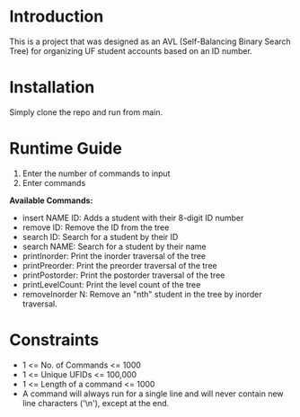 # Introduction
This is a project that was designed as an AVL (Self-Balancing Binary Search Tree) for organizing UF student accounts based on an ID number. 

# Installation
Simply clone the repo and run from main.

# Runtime Guide 
1. Enter the number of commands to input
2. Enter commands

**Available Commands:**
- insert NAME ID: Adds a student with their 8-digit ID number
- remove ID: Remove the ID from the tree
- search ID: Search for a student by their ID
- search NAME: Search for a student by their name
- printInorder: Print the inorder traversal of the tree
- printPreorder: Print the preorder traversal of the tree
- printPostorder: Print the postorder traversal of the tree
- printLevelCount: Print the level count of the tree
- removeInorder N: Remove an "nth" student in the tree by inorder traversal.

# Constraints
- 1 <= No. of Commands <= 1000
- 1 <= Unique UFIDs <= 100,000
- 1 <= Length of a command <= 1000
- A command will always run for a single line and will never contain new line characters ('\n'), except at the end.

